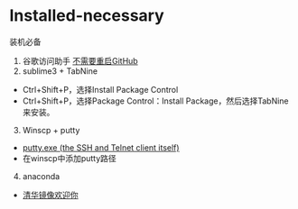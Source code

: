 # Installed-necessary
装机必备
1. 谷歌访问助手  [不需要重启GitHub](https://github.com/haotian-wang/google-access-helper)
2. sublime3 + TabNine   
- Ctrl+Shift+P，选择Install Package Control
- Ctrl+Shift+P，选择Package Control：Install Package，然后选择TabNine来安装。
3. Winscp + putty 
- [putty.exe (the SSH and Telnet client itself)](https://www.chiark.greenend.org.uk/~sgtatham/putty/latest.html)
- 在winscp中添加putty路径
4. anaconda
- [清华镜像欢迎你](https://mirrors.tuna.tsinghua.edu.cn/anaconda/archive/)
